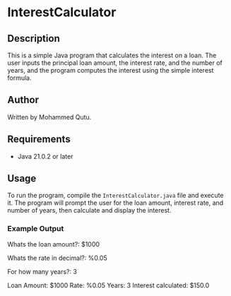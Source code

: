 # InterestCalculator

## Description
This is a simple Java program that calculates the interest on a loan. The user inputs the principal loan amount, the interest rate, and the number of years, and the program computes the interest using the simple interest formula.

## Author
Written by Mohammed Qutu.

## Requirements
- Java 21.0.2 or later

## Usage
To run the program, compile the `InterestCalculator.java` file and execute it. The program will prompt the user for the loan amount, interest rate, and number of years, then calculate and display the interest.

### Example Output
Whats the loan amount?: $1000

Whats the rate in decimal?: %0.05

For how many years?: 3

Loan Amount: $1000
Rate: %0.05
Years: 3
Interest calculated: $150.0
